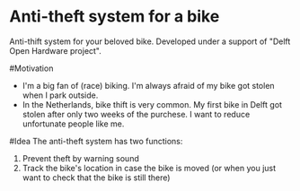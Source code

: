 # Anti-theft system for a bike
Anti-thift system for your beloved bike.
Developed under a support of "Delft Open Hardware project".

#Motivation
- I'm a big fan of (race) biking. I'm always afraid of my bike got stolen when I park outside.
- In the Netherlands, bike thift is very common. My first bike in Delft got stolen after only two weeks of the purchese. I want to reduce unfortunate people like me.

#Idea
The anti-theft system has two functions:
1. Prevent theft by warning sound
2. Track the bike's location in case the bike is moved (or when you just want to check that the bike is still there)
